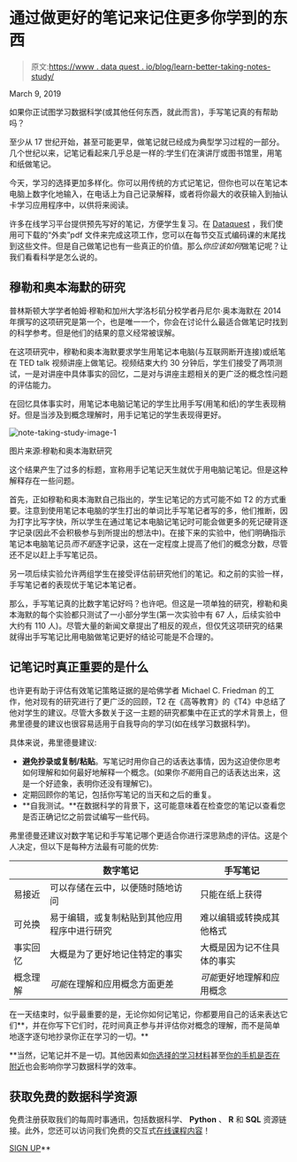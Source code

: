 # 通过做更好的笔记来记住更多你学到的东西

> 原文:[https://www . data quest . io/blog/learn-better-taking-notes-study/](https://www.dataquest.io/blog/learn-better-taking-notes-study/)

March 9, 2019

如果你正试图学习数据科学(或其他任何东西，就此而言)，手写笔记真的有帮助吗？

至少从 17 世纪开始，甚至可能更早，做笔记就已经成为典型学习过程的一部分。几个世纪以来，记笔记看起来几乎总是一样的:学生们在演讲厅或图书馆里，用笔和纸做笔记。

今天，学习的选择更加多样化。你可以用传统的方式记笔记，但你也可以在笔记本电脑上数字化地输入，在电话上为自己记录解释，或者将你最大的收获输入到抽认卡学习应用程序中，以供将来阅读。

许多在线学习平台提供预先写好的笔记，方便学生复习。在 [Dataquest](https://www.dataquest.io) ，我们使用可下载的“外卖”pdf 文件来完成这项工作，您可以在每节交互式编码课的末尾找到这些文件。但是自己做笔记也有一些真正的价值。那么*你应该如何*做笔记呢？让我们看看科学是怎么说的。

## 穆勒和奥本海默的研究

普林斯顿大学学者帕姆·穆勒和加州大学洛杉矶分校学者丹尼尔·奥本海默在 2014 年撰写的这项研究是第一个，也是唯一一个，你会在讨论什么最适合做笔记时找到的科学参考。但是他们的结果的意义经常被误解。

在这项研究中，穆勒和奥本海默要求学生用笔记本电脑(与互联网断开连接)或纸笔在 TED talk 视频讲座上做笔记。视频结束大约 30 分钟后，学生们接受了两项测试，一是对讲座中具体事实的回忆，二是对与讲座主题相关的更广泛的概念性问题的评估能力。

在回忆具体事实时，用笔记本电脑记笔记的学生比用手写(用笔和纸)的学生表现稍好。但是当涉及到概念理解时，用手记笔记的学生表现得更好。

![note-taking-study-image-1](../Images/2da865171550a5b7fae63eff7ebdabfb.png "note-taking-study-image-1")

图片来源:穆勒和奥本海默研究

这个结果产生了过多的标题，宣称用手记笔记天生就优于用电脑记笔记。但是这种解释存在一些问题。

首先，正如穆勒和奥本海默自己指出的，学生记笔记的方式可能不如 T2 的方式重要。注意到使用笔记本电脑的学生打出的单词比手写笔记者写的多，他们推断，因为打字比写字快，所以学生在通过笔记本电脑记笔记时可能会做更多的死记硬背逐字记录(因此不会积极参与到所提出的想法中)。在接下来的实验中，他们明确指示笔记本电脑笔记员*而不是*逐字记录，这在一定程度上提高了他们的概念分数，尽管还不足以赶上手写笔记员。

另一项后续实验允许两组学生在接受评估前研究他们的笔记。和之前的实验一样，手写笔记者的表现优于笔记本笔记者。

那么，手写笔记真的比数字笔记好吗？也许吧。但这是一项单独的研究，穆勒和奥本海默的每个实验都只测试了一小部分学生(第一次实验中有 67 人，后续实验中大约有 110 人)。尽管大量的新闻文章提出了相反的观点，但仅凭这项研究的结果就得出手写笔记比用电脑做笔记更好的结论可能是不合理的。

## 记笔记时真正重要的是什么

也许更有助于评估有效笔记策略证据的是哈佛学者 Michael C. Friedman 的工作，他对现有的研究进行了更广泛的回顾，T2 在《高等教育》的《T4》中总结了他对学生的建议。尽管大多数关于这一主题的研究都集中在正式的学术背景上，但弗里德曼的建议也很容易适用于自我导向的学习(如在线学习数据科学)。

具体来说，弗里德曼建议:

*   **避免抄录或复制/粘贴**。写笔记时用你自己的话表达事情，因为这迫使你思考如何理解和如何最好地解释一个概念。(如果你*不能*用自己的话表达出来，这是一个好迹象，表明你还没有理解它)。
*   定期回顾你的笔记，包括你写笔记的当天和之后的重复。
*   **自我测试。**在数据科学的背景下，这可能意味着在检查您的笔记以查看您是否正确记忆之前尝试编写一些代码。

弗里德曼还建议对数字笔记和手写笔记哪个更适合你进行深思熟虑的评估。这是个人决定，但以下是每种方法最有可能的优势:

|  | 数字笔记 | 手写笔记 |
| --- | --- | --- |
| 易接近 | 可以存储在云中，以便随时随地访问 | 只能在纸上获得 |
| 可兑换 | 易于编辑，或复制粘贴到其他应用程序中进行研究 | 难以编辑或转换成其他格式 |
| 事实回忆 | 大概是为了更好地记住特定的事实 | 大概是因为记不住具体的事实 |
| 概念理解 | *可能*在理解和应用概念方面更差 | *可能*更好地理解和应用概念 |

在一天结束时，似乎最重要的是，无论你如何记笔记，你都要用自己的话来表达它们**，并在你写下它们时，花时间真正参与并评估你对概念的理解，而不是简单地逐字逐句地抄录你正在学习的一切。**

 **当然，记笔记并不是一切。其他因素如[你选择的学习材料](https://www.dataquest.io/blog/video-text-learn-data-science-online/)甚至[你的手机是否在附近](https://www.dataquest.io/blog/phone-proximity-effect/)也会影响你学习数据科学的效率。

## 获取免费的数据科学资源

免费注册获取我们的每周时事通讯，包括数据科学、 **Python** 、 **R** 和 **SQL** 资源链接。此外，您还可以访问我们免费的交互式[在线课程内容](/data-science-courses)！

[SIGN UP](https://app.dataquest.io/signup)**